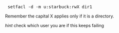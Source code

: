 <pre> setfacl -d -m u:starbuck:rwX dir1 </pre>

Remember the capital X applies only if it is a directory. 

*hint* check which user you are if this keeps failing
